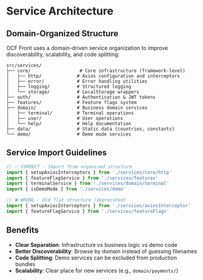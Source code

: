 # Service Architecture

## Domain-Organized Structure

OCF Front uses a domain-driven service organization to improve discoverability, scalability, and code splitting:

```shell
src/services/
├── core/                  # Core infrastructure (framework-level)
│   ├── http/             # Axios configuration and interceptors
│   ├── error/            # Error handling utilities
│   ├── logging/          # Structured logging
│   └── storage/          # LocalStorage wrappers
├── auth/                 # Authentication & JWT tokens
├── features/             # Feature flags system
├── domain/               # Business domain services
│   ├── terminal/         # Terminal operations
│   ├── user/             # User operations
│   └── help/             # Help documentation
├── data/                 # Static data (countries, constants)
└── demo/                 # Demo mode services
```

## Service Import Guidelines

```typescript
// ✅ CORRECT - Import from organized structure
import { setupAxiosInterceptors } from './services/core/http'
import { featureFlagService } from './services/features'
import { terminalService } from './services/domain/terminal'
import { isDemoMode } from './services/demo'

// ❌ WRONG - Old flat structure (deprecated)
import { setupAxiosInterceptors } from './services/axiosInterceptor'
import { featureFlagService } from './services/featureFlags'
```

## Benefits

- **Clear Separation**: Infrastructure vs business logic vs demo code
- **Better Discoverability**: Browse by domain instead of guessing filenames
- **Code Splitting**: Demo services can be excluded from production bundles
- **Scalability**: Clear place for new services (e.g., `domain/payments/`)
